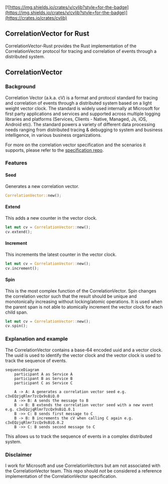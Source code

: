[![https://img.shields.io/crates/v/cvlib?style=for-the-badge](https://img.shields.io/crates/v/cvlib?style=for-the-badge)](https://crates.io/crates/cvlib)
## CorrelationVector for Rust
CorrelationVector-Rust provides the Rust implementation of the CorrelationVector protocol for tracing and correlation of events through a distributed system.

## CorrelationVector
### Background
Correlation Vector (a.k.a. cV) is a format and protocol standard for tracing and correlation of events through a distributed system based on a light weight vector clock. The standard is widely used internally at Microsoft for first party applications and services and supported across multiple logging libraries and platforms (Services, Clients - Native, Managed, Js, iOS, Android etc). The standard powers a variety of different data processing needs ranging from distributed tracing & debugging to system and business intelligence, in various business organizations.

For more on the correlation vector specification and the scenarios it supports, please refer to the [specification repo](https://github.com/microsoft/CorrelationVector).

### Features
#### Seed
Generates a new correlation vector.
```rust
CorrelationVector::new();
```
#### Extend
This adds a new counter in the vector clock.
```rust
let mut cv = CorrelationVector::new();
cv.extend();
```

#### Increment
This increments the latest counter in the vector clock.
```rust
let mut cv = CorrelationVector::new();
cv.increment();
```

#### Spin
This is the most complex function of the CorrelationVector. Spin changes the correlation vector such that the result should be unique and monotonically increasing without locking/atomic operations. It is used when the parent span is not able to atomically increment the vector clock for each child span.

```rust
let mut cv = CorrelationVector::new();
cv.spin();
```


### Explanation and example
The CorrelationVector contains a base-64 encoded uuid and a vector clock. The uuid is used to identify the vector clock and the vector clock is used to track the sequence of events.

```mermaid
sequenceDiagram
    participant A as Service A
    participant B as Service B
    participant C as Service C

    A -> A: A generates a correlation vector seed e.g. c3xEQzjqRlmr7zcQx9sBiQ.0
    A ->> B: A sends the message to B
    B -> B: B extends the correlation vector seed with a new event e.g. c3xEQzjqRlmr7zcQx9sBiQ.0.1
    B ->> C: B sends first message to C
    B -> B: B increments the cV when calling C again e.g. c3xEQzjqRlmr7zcQx9sBiQ.0.2
    B ->> C: B sends second message to C
```

This allows us to track the sequence of events in a complex distributed system.

### Disclaimer
I work for Microsoft and use CorrelationVectors but am not associated with the CorrelationVector team. This repo should *not* be considered a reference implementation of the CorrelationVector specification.